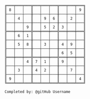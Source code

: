 
    ╔═══╤═══╤═══╦═══╤═══╤═══╦═══╤═══╤═══╗
    ║ 8 │   │   ║   │   │   ║   │   │ 9 ║
    ╟───┼───┼───╫───┼───┼───╫───┼───┼───╢
    ║   │ 4 │   ║   │ 9 │ 6 ║   │ 2 │   ║
    ╟───┼───┼───╫───┼───┼───╫───┼───┼───╢
    ║   │   │ 9 ║   │ 5 │ 2 ║ 3 │   │   ║
    ╠═══╪═══╪═══╬═══╪═══╪═══╬═══╪═══╪═══╣
    ║   │ 6 │ 1 ║   │   │   ║   │   │   ║
    ╟───┼───┼───╫───┼───┼───╫───┼───┼───╢
    ║   │ 5 │ 8 ║   │ 3 │   ║ 4 │ 9 │   ║
    ╟───┼───┼───╫───┼───┼───╫───┼───┼───╢
    ║   │   │   ║   │   │   ║ 6 │ 5 │   ║
    ╠═══╪═══╪═══╬═══╪═══╪═══╬═══╪═══╪═══╣
    ║   │   │ 4 ║ 7 │ 1 │   ║ 9 │   │   ║
    ╟───┼───┼───╫───┼───┼───╫───┼───┼───╢
    ║   │ 3 │   ║ 4 │ 2 │   ║   │ 7 │   ║
    ╟───┼───┼───╫───┼───┼───╫───┼───┼───╢
    ║ 9 │   │   ║   │   │   ║   │   │ 4 ║
    ╚═══╧═══╧═══╩═══╧═══╧═══╩═══╧═══╧═══╝

    Completed by: @gitHub Username